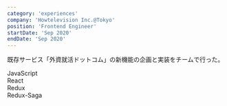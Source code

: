 ```yaml
---
category: 'experiences'
company: 'Howtelevision Inc.@Tokyo'
position: 'Frontend Engineer'
startDate: 'Sep 2020'
endDate: 'Sep 2020'
---
```


既存サービス「外資就活ドットコム」の新機能の企画と実装をチームで行った。

JavaScript  
React  
Redux  
Redux-Saga
